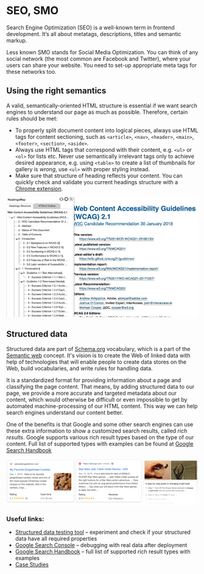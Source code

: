 # SEO, SMO

Search Engine Optimization (SEO) is a well-known term in frontend development. It’s all about metatags, descriptions, titles and semantic markup.

Less known SMO stands for Social Media Optimization. You can think of any social network (the most common are Facebook and Twitter), where your users can share your website. You need to set-up appropriate meta tags for these networks too.

## Using the right semantics

A valid, semantically-oriented HTML structure is essential if we want search engines to understand our page as much as possible. Therefore, certain rules should be met:

- To properly split document content into logical pieces, always use HTML tags for content sectioning, such as `<article>`, `<nav>`, `<header>`, `<main>`, `<footer>`, `<section>`, `<aside>`.
- Always use HTML tags that correspond with their content, e.g. `<ul>` or `<ol>` for lists etc. Never use semantically irrelevant tags only to achieve desired appearance, e.g. using `<table>` to create a list of thumbnails for gallery is _wrong_, use `<ul>` with proper styling instead.
- Make sure that structure of heading reflects your content. You can quickly check and validate you current headings structure with a [Chrome extension](https://chrome.google.com/webstore/detail/headingsmap/flbjommegcjonpdmenkdiocclhjacmbi).

![Heagings structure tree in a Chrome extension](../../.gitbook/assets/html-headings-validation.jpg)

## Structured data

Structured data are part of [Schema.org](https://schema.org) vocabulary, which is a part of the [Semantic web](https://www.w3.org/standards/semanticweb/) concept. It's vision is to create the Web of linked data with help of technologies that will enable people to create data stores on the Web, build vocabularies, and write rules for handling data.

It is a standardized format for providing information about a page and classifying the page content. That means, by adding structured data to our page, we provide a more accurate and targeted metadata about our content, which would otherwise be difficult or even impossible to get by automated machine-processing of our HTML content. This way we can help search engines understand our content better.

One of the benefits is that Google and some other search engines can use these extra information to show a customized search results, called _rich results_. Google supports various rich result types based on the type of our content. Full list of supported types with examples can be found at [Google Search Handbook](https://developers.google.com/search/docs/guides/search-gallery)

![Example of rich result types (Recipe, Review, How-To)](../../.gitbook/assets/rich-results-example.png)

### Useful links:

- [Structured data testing tool](https://search.google.com/structured-data/testing-tool/u/0/) – experiment and check if your structured data have all required properties
- [Google Search Console](https://search.google.com/search-console) – debugging with real data after deployment
- [Google Search Handbook](https://developers.google.com/search/docs/guides/search-gallery) – full list of supported rich result types with examples
- [Case Studies](https://developers.google.com/search/case-studies/overview)
